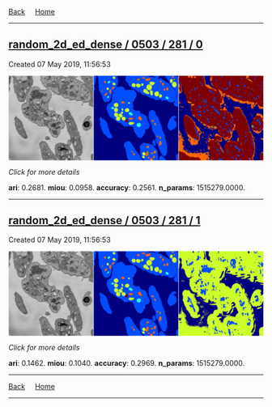 
[Back](..)&nbsp;&nbsp;&nbsp;&nbsp;&nbsp;[Home](https://leapmanlab.github.io/snapshots)

---

<div class="summary"><a href="0"><h2>random_2d_ed_dense / 0503 / 281 / 0</h2></a><p>Created 07 May 2019, 11:56:53
</p><a href="0"><img src="0/media/summary.png" align="center"></a><p>
<i>Click for more details</i>
</p></div>

**ari**: 0.2681. **miou**: 0.0958. **accuracy**: 0.2561. **n_params**: 1515279.0000. 

---

<div class="summary"><a href="1"><h2>random_2d_ed_dense / 0503 / 281 / 1</h2></a><p>Created 07 May 2019, 11:56:53
</p><a href="1"><img src="1/media/summary.png" align="center"></a><p>
<i>Click for more details</i>
</p></div>

**ari**: 0.1462. **miou**: 0.1040. **accuracy**: 0.2969. **n_params**: 1515279.0000. 

---

[Back](..)&nbsp;&nbsp;&nbsp;&nbsp;&nbsp;[Home](https://leapmanlab.github.io/snapshots)

---